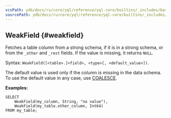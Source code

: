 ```yaml
---
vcsPath: ydb/docs/ru/core/yql/reference/yql-core/builtins/_includes/basic/weakfield.md
sourcePath: ydb/docs/ru/core/yql/reference/yql-core/builtins/_includes/basic/weakfield.md
---
```

## WeakField {#weakfield}

Fetches a table column from a strong schema, if it is in a strong schema, or from the `_other` and `_rest` fields. If the value is missing, it returns `NULL`.

Syntax: `WeakField([<table>.]<field>, <type>[, <default_value>])`.

The default value is used only if the column is missing in the data schema. To use the default value in any case, use [COALESCE](#coalesce).

**Examples:**
```yql
SELECT
    WeakField(my_column, String, "no value"),
    WeakField(my_table.other_column, Int64)
FROM my_table;
```
